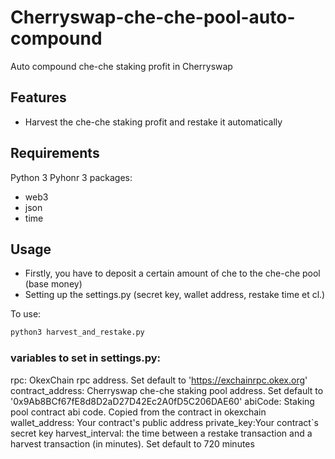# Cherryswap-che-che-pool-auto-compound
Auto compound che-che staking profit in Cherryswap

## Features

- Harvest the che-che staking profit and restake it automatically

## Requirements

Python 3
Pyhonr 3 packages:
- web3
- json
- time

## Usage
- Firstly, you have to deposit a certain amount of che to the che-che pool (base money)
- Setting up the settings.py (secret key, wallet address, restake time et cl.)

To use:
```sh
python3 harvest_and_restake.py
```


###  variables to set in settings.py:
rpc: OkexChain rpc address. Set default to 'https://exchainrpc.okex.org'
contract_address: Cherryswap che-che staking pool address. Set default to '0x9Ab8BCf67fE8d8D2aD27D42Ec2A0fD5C206DAE60'
abiCode: Staking pool contract abi code. Copied from the contract in okexchain
wallet_address: Your contract's public address
private_key:Your contract`s secret  key
harvest_interval: the time between a restake transaction and a harvest transaction (in minutes). Set default to 720 minutes
